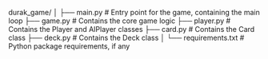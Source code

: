 durak_game/
│
├── main.py                # Entry point for the game, containing the main loop
├── game.py                # Contains the core game logic
├── player.py              # Contains the Player and AIPlayer classes
├── card.py                # Contains the Card class
├── deck.py                # Contains the Deck class
│
└── requirements.txt       # Python package requirements, if any
